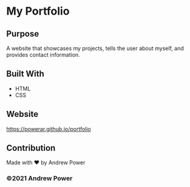 # My Portfolio

## Purpose
A website that showcases my projects, tells the user about myself, and provides contact information.

## Built With
* HTML
* CSS

## Website
https://powerar.github.io/portfolio

## Contribution
Made with ❤️ by Andrew Power

### ©️2021 Andrew Power
